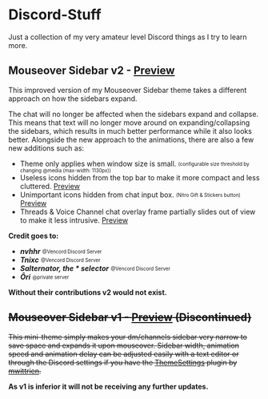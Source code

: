 # Discord-Stuff

Just a collection of my very amateur level Discord things as I try to learn more.

## __Mouseover Sidebar v2__ - [Preview](https://imgur.com/y962mRI)
This improved version of my Mouseover Sidebar theme takes a different approach on how the sidebars expand.

The chat will no longer be affected when the sidebars expand and collapse. 
This means that text will no longer move around on expanding/collapsing the sidebars, which results in much better performance while it also looks better.
Alongside the new approach to the animations, there are also a few new additions such as:
+ Theme only applies when window size is small. <sub><sup>(configurable size threshold by changing @media (max-width: 1130px))</sub></sup>
+ Useless icons hidden from the top bar to make it more compact and less cluttered. [Preview](https://i.imgur.com/7oHnRf8.png) 
+ Unimportant icons hidden from chat input box. <sub><sup>(Nitro Gift & Stickers button)</sub></sup> [Preview](https://i.imgur.com/DJRSllM.png)
+ Threads & Voice Channel chat overlay frame partially slides out of view to make it less intrusive. [Preview](https://imgur.com/a/yyaO8w6)

__Credit goes to:__
- ___nvhhr___  <sub><sup>@Vencord Discord Server</sup></sup>
- ___Tnixc___  <sub><sup>@Vencord Discord Server</sub></sup>
- ___Salternator, the * selector___  <sub><sup>@Vencord Discord Server</sub></sup>
- ___Ôri___  <sub><sup>@private server</sub></sup>

__Without their contributions v2 would not exist.__


## ~~__Mouseover Sidebar v1__ - [Preview](https://imgur.com/a/ecWkt7O) (Discontinued)~~
~~This mini-theme simply makes your dm/channels sidebar very narrow to save space and expands it upon mouseover.
Sidebar width, animation speed and animation delay can be adjusted easily with a text editor or through the Discord settings if you have the [ThemeSettings](https://github.com/mwittrien/BetterDiscordAddons/tree/master/Plugins/ThemeSettings) plugin by [mwittrien](https://github.com/mwittrien).~~

__As v1 is inferior it will not be receiving any further updates.__
